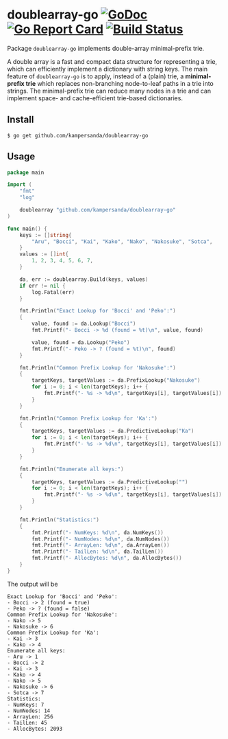 # doublearray-go [![GoDoc](https://godoc.org/github.com/kampersanda/doublearray-go?status.svg)](https://godoc.org/github.com/kampersanda/doublearray-go) [![Go Report Card](https://goreportcard.com/badge/github.com/kampersanda/doublearray-go)](https://goreportcard.com/report/github.com/kampersanda/doublearray-go) [![Build Status](https://travis-ci.org/kampersanda/doublearray-go.svg?branch=master)](https://travis-ci.org/kampersanda/doublearray-go)

Package `doublearray-go` implements double-array minimal-prefix trie.

A double array is a fast and compact data structure for representing a trie, which can efficiently implement a dictionary with string keys.
The main feature of `doublearray-go` is to apply, instead of a (plain) trie, a **minimal-prefix trie** which replaces non-branching node-to-leaf paths in a trie into strings.
The minimal-prefix trie can reduce many nodes in a trie and can implement space- and cache-efficient trie-based dictionaries.


## Install

```
$ go get github.com/kampersanda/doublearray-go
```

## Usage

```go
package main

import (
	"fmt"
	"log"

	doublearray "github.com/kampersanda/doublearray-go"
)

func main() {
	keys := []string{
		"Aru", "Bocci", "Kai", "Kako", "Nako", "Nakosuke", "Sotca",
	}
	values := []int{
		1, 2, 3, 4, 5, 6, 7,
	}

	da, err := doublearray.Build(keys, values)
	if err != nil {
		log.Fatal(err)
	}

	fmt.Println("Exact Lookup for 'Bocci' and 'Peko':")
	{
		value, found := da.Lookup("Bocci")
		fmt.Printf("- Bocci -> %d (found = %t)\n", value, found)

		value, found = da.Lookup("Peko")
		fmt.Printf("- Peko -> ? (found = %t)\n", found)
	}

	fmt.Println("Common Prefix Lookup for 'Nakosuke':")
	{
		targetKeys, targetValues := da.PrefixLookup("Nakosuke")
		for i := 0; i < len(targetKeys); i++ {
			fmt.Printf("- %s -> %d\n", targetKeys[i], targetValues[i])
		}
	}

	fmt.Println("Common Prefix Lookup for 'Ka':")
	{
		targetKeys, targetValues := da.PredictiveLookup("Ka")
		for i := 0; i < len(targetKeys); i++ {
			fmt.Printf("- %s -> %d\n", targetKeys[i], targetValues[i])
		}
	}

	fmt.Println("Enumerate all keys:")
	{
		targetKeys, targetValues := da.PredictiveLookup("")
		for i := 0; i < len(targetKeys); i++ {
			fmt.Printf("- %s -> %d\n", targetKeys[i], targetValues[i])
		}
	}

	fmt.Println("Statistics:")
	{
		fmt.Printf("- NumKeys: %d\n", da.NumKeys())
		fmt.Printf("- NumNodes: %d\n", da.NumNodes())
		fmt.Printf("- ArrayLen: %d\n", da.ArrayLen())
		fmt.Printf("- TailLen: %d\n", da.TailLen())
		fmt.Printf("- AllocBytes: %d\n", da.AllocBytes())
	}
}
```

The output will be

```
Exact Lookup for 'Bocci' and 'Peko':
- Bocci -> 2 (found = true)
- Peko -> ? (found = false)
Common Prefix Lookup for 'Nakosuke':
- Nako -> 5
- Nakosuke -> 6
Common Prefix Lookup for 'Ka':
- Kai -> 3
- Kako -> 4
Enumerate all keys:
- Aru -> 1
- Bocci -> 2
- Kai -> 3
- Kako -> 4
- Nako -> 5
- Nakosuke -> 6
- Sotca -> 7
Statistics:
- NumKeys: 7
- NumNodes: 14
- ArrayLen: 256
- TailLen: 45
- AllocBytes: 2093
```